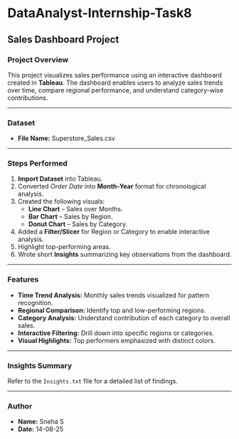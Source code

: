 # DataAnalyst-Internship-Task8
## Sales Dashboard Project

### Project Overview
This project visualizes sales performance using an interactive dashboard created in **Tableau**.
The dashboard enables users to analyze sales trends over time, compare regional performance, and understand category-wise contributions.

---

### Dataset
- **File Name:** Superstore_Sales.csv

---

### Steps Performed
1. **Import Dataset** into Tableau.
2. Converted *Order Date* into **Month-Year** format for chronological analysis.
3. Created the following visuals:
   - **Line Chart** – Sales over Months.
   - **Bar Chart** – Sales by Region.
   - **Donut Chart** – Sales by Category.
4. Added a **Filter/Slicer** for Region or Category to enable interactive analysis.
5. Highlight top-performing areas.
6. Wrote short **Insights** summarizing key observations from the dashboard.

---

### Features
- **Time Trend Analysis:** Monthly sales trends visualized for pattern recognition.
- **Regional Comparison:** Identify top and low-performing regions.
- **Category Analysis:** Understand contribution of each category to overall sales.
- **Interactive Filtering:** Drill down into specific regions or categories.
- **Visual Highlights:** Top performers emphasized with distinct colors.

---

### Insights Summary
Refer to the `Insights.txt` file for a detailed list of findings.

---

### Author
- **Name:** Sneha S
- **Date:** 14-08-25

